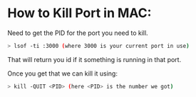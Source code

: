 # How to Kill Port in MAC:

Need to get the PID for the port you need to kill.

```bash
> lsof -ti :3000 (where 3000 is your current port in use)
```

That will return you id if it something is running in that port.

Once you get that we can kill it using:

```bash
> kill -QUIT <PID> (here <PID> is the number we got)
```